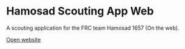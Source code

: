 # Hamosad Scouting App Web

A scouting application for the FRC team Hamosad 1657 (On the web).

[Open website](https://scouting.hamosad1657.com "Scouting 1657")
